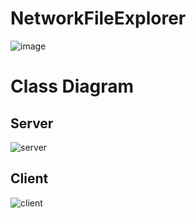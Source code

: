 # NetworkFileExplorer

![image](https://user-images.githubusercontent.com/19161231/70204936-b1c78480-1765-11ea-836a-5747db9539a9.png)

# Class Diagram

## Server
![server](https://user-images.githubusercontent.com/19161231/70579681-b3c19580-1bf4-11ea-90c1-41b3f24ecfd4.png)

## Client
![client](https://user-images.githubusercontent.com/19161231/70579682-b3c19580-1bf4-11ea-9565-9fe42d1f783b.png)
